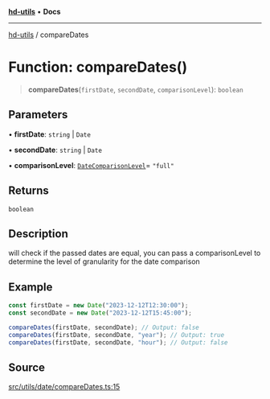 [**hd-utils**](../README.md) • **Docs**

***

[hd-utils](../globals.md) / compareDates

# Function: compareDates()

> **compareDates**(`firstDate`, `secondDate`, `comparisonLevel`): `boolean`

## Parameters

• **firstDate**: `string` \| `Date`

• **secondDate**: `string` \| `Date`

• **comparisonLevel**: [`DateComparisonLevel`](../type-aliases/DateComparisonLevel.md)= `"full"`

## Returns

`boolean`

## Description

will check if the passed dates are equal, you can pass a comparisonLevel to determine the level of granularity for the date comparison

## Example

```ts
const firstDate = new Date("2023-12-12T12:30:00");
const secondDate = new Date("2023-12-12T15:45:00");

compareDates(firstDate, secondDate); // Output: false
compareDates(firstDate, secondDate, "year"); // Output: true
compareDates(firstDate, secondDate, "hour"); // Output: false
```

## Source

[src/utils/date/compareDates.ts:15](https://github.com/AhmadHddad/h-utils/blob/8e9e542f98b1a43a336ce585dc8666b21b0e894d/src/utils/date/compareDates.ts#L15)
